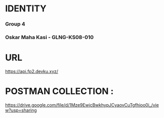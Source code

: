 # IDENTITY

### Group 4

### Oskar Maha Kasi - GLNG-KS08-010

# URL

https://api.fp2.devku.xyz/

# POSTMAN COLLECTION :

https://drive.google.com/file/d/1Mze9EwjcBwkhypJCyaovCuTgfhioo0i_/view?usp=sharing
